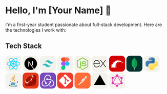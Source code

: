 # Hello, I'm [Your Name] 👋

I'm a first-year student passionate about full-stack development. Here are the technologies I work with:

## Tech Stack

<p>
  <!-- Frontend Technologies -->
  <img src="https://github.com/tandpfun/skill-icons/blob/main/icons/React-Light.svg" alt="React" width="50" height="50"/>
  <img src="https://github.com/tandpfun/skill-icons/blob/main/icons/NextJS-Light.svg" alt="Next.js" width="50" height="50"/>
  <img src="https://github.com/tandpfun/skill-icons/blob/main/icons/TailwindCSS-Light.svg" alt="Tailwind CSS" width="50" height="50"/>
  <img src="https://github.com/tandpfun/skill-icons/blob/main/icons/Figma-Light.svg" alt="Figma" width="50" height="50"/>

  <!-- Backend Technologies -->
  <img src="https://github.com/tandpfun/skill-icons/blob/main/icons/NodeJS-Light.svg" alt="Node.js" width="50" height="50"/>
  <img src="https://github.com/tandpfun/skill-icons/blob/main/icons/ExpressJS-Light.svg" alt="Express" width="50" height="50"/>
  <img src="https://github.com/tandpfun/skill-icons/blob/main/icons/Rails.svg" alt="Rails" width="50" height="50"/>
  
  <!-- Databases -->
  <img src="https://github.com/tandpfun/skill-icons/blob/main/icons/MongoDB.svg" alt="MongoDB" width="50" height="50"/>
  
  <!-- Programming Languages -->
  <img src="https://github.com/tandpfun/skill-icons/blob/main/icons/Python-Light.svg" alt="Python" width="50" height="50"/>
  <img src="https://github.com/tandpfun/skill-icons/blob/main/icons/Java-Light.svg" alt="Java" width="50" height="50"/>
  <img src="https://github.com/tandpfun/skill-icons/blob/main/icons/Ruby.svg" alt="Ruby" width="50" height="50"/>
  
  <!-- State Management -->
  <img src="https://github.com/tandpfun/skill-icons/blob/main/icons/Redux.svg" alt="Redux" width="50" height="50"/>

  <!-- Tools -->
  <img src="https://github.com/tandpfun/skill-icons/blob/main/icons/Git.svg" alt="Git" width="50" height="50"/>
  <img src="https://github.com/tandpfun/skill-icons/blob/main/icons/Postman.svg" alt="Postman" width="50" height="50"/>
  <img src="https://github.com/tandpfun/skill-icons/blob/main/icons/Vercel-Light.svg" alt="Vercel" width="50" height="50"/>
  
  <!-- APIs -->
  <img src="https://github.com/tandpfun/skill-icons/blob/main/icons/GraphQL-Light.svg" alt="GraphQL" width="50" height="50"/>
</p>
